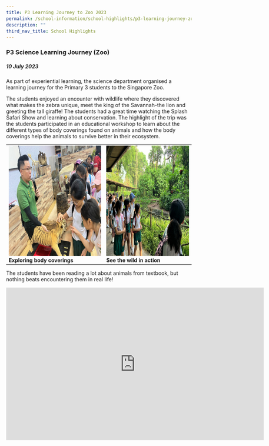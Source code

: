 ```yaml
---
title: P3 Learning Journey to Zoo 2023
permalink: /school-information/school-highlights/p3-learning-journey-zoo-2023/
description: ""
third_nav_title: School Highlights
---
```

### P3 Science Learning Journey (Zoo)

##### 10 July 2023

As part of experiential learning, the science department organised a learning journey for the Primary 3 students to the Singapore Zoo.

The students enjoyed an encounter with wildlife where they discovered what makes the zebra unique, meet the king of the Savannah-the lion and greeting the tall giraffe! The students had a great time watching the Splash Safari Show and learning about conservation. The highlight of the trip was the students participated in an educational workshop to learn about the different types of body coverings found on animals and how the body coverings help the animals to survive better in their ecosystem.

<table>
<tbody><tr>
		<td><img alt="p3ljifly01" src="/images/P3%20LJ%20to%20Zoo%202023/exploring%20body%20coverings.JPG" style="width:450px;height:300px;"><b>Exploring body coverings</b></td>
		<td><img alt="p3ljifly02" src="/images/P3%20LJ%20to%20Zoo%202023/see%20the%20wild%20in%20action.jpg" style="width:450px;height:300px;"><b>See the wild in action</b></td>
</tr></tbody></table>

The students have been reading a lot about animals from textbook, but nothing beats encountering them in real life!

<center><iframe allowfullscreen="" allow="accelerometer; autoplay; clipboard-write; encrypted-media; gyroscope; picture-in-picture; web-share" frameborder="0" title="YouTube video player" src="https://www.youtube.com/embed/0xD4vHVAkHk" height="415" width="700"></iframe></center>